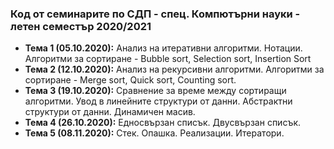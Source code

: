 ### Код от семинарите по СДП - спец. Компютърни науки - летен семестър 2020/2021


 - **Тема 1 (05.10.2020):** Анализ на итеративни алгоритми. Нотации. Алгоритми за сортиране - Bubble sort, Selection sort, Insertion Sort
 - **Тема 2 (12.10.2020):** Анализ на рекурсивни алгоритми. Алгоритми за сортиране - Merge sort, Quick sort, Counting sort. 
 - **Тема 3 (19.10.2020):** Сравнение за време между сортиращи алгоритми. Увод в линейните структури от данни. Абстрактни структури от данни. Динамичен масив.
 - **Тема 4 (26.10.2020):** Едносвързан списък. Двусвързан списък. 
 - **Тема 5 (08.11.2020):** Стек. Опашка. Реализации. Итератори.